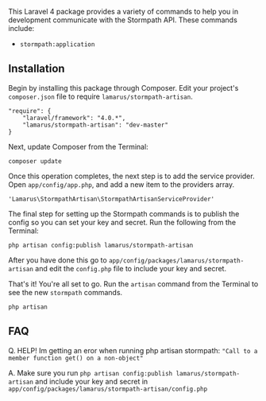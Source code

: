 This Laravel 4 package provides a variety of commands to help you in development communicate with the Stormpath API.  These commands include:

- `stormpath:application`


## Installation

Begin by installing this package through Composer. Edit your project's `composer.json` file to require `lamarus/stormpath-artisan`.

    "require": {
		"laravel/framework": "4.0.*",
		"lamarus/stormpath-artisan": "dev-master"
	}

Next, update Composer from the Terminal:

    composer update

Once this operation completes, the next step is to add the service provider. Open `app/config/app.php`, and add a new item to the providers array.

    'Lamarus\StormpathArtisan\StormpathArtisanServiceProvider'

The final step for setting up the Stormpath commands is to publish the config so you can set your key and secret.  Run the following from the Terminal:
    
    php artisan config:publish lamarus/stormpath-artisan

After you have done this go to `app/config/packages/lamarus/stormpath-artisan` and edit the `config.php` file to include your key and secret.


That's it! You're all set to go. Run the `artisan` command from the Terminal to see the new `stormpath` commands.

    php artisan


## FAQ

Q.  HELP!  Im getting an eror when running php artisan stormpath: `"Call to a member function get() on a non-object"`

A.  Make sure you run `php artisan config:publish lamarus/stormpath-artisan` and include your key and secret in `app/config/packages/lamarus/stormpath-artisan/config.php`
